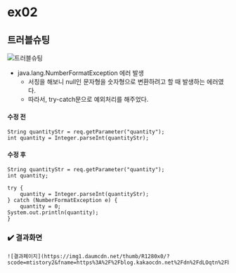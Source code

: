# ex02

## 트러블슈팅
![트러블슈팅](https://img1.daumcdn.net/thumb/R1280x0/?scode=mtistory2&fname=https%3A%2F%2Fblog.kakaocdn.net%2Fdn%2FbnyAKd%2FbtsJkZCL0nv%2Fn8TijpMNsoz9TlnmnCUMU1%2Fimg.png)
* java.lang.NumberFormatException 에러 발생
	* 서칭을 해보니 null인 문자형을 숫자형으로 변환하려고 할 때 발생하는 에러였다.
	* 따라서, try-catch문으로 예외처리를 해주었다.
	
#### 수정 전
```
String quantityStr = req.getParameter("quantity");
int quantity = Integer.parseInt(quantityStr);
```

#### 수정 후
```
String quantityStr = req.getParameter("quantity");
int quantity;
		
try {
	quantity = Integer.parseInt(quantityStr);		
} catch (NumberFormatException e) {
	quantity = 0;
System.out.println(quantity);
}
```


### ✔️ 결과화면	
	![결과페이지](https://img1.daumcdn.net/thumb/R1280x0/?scode=mtistory2&fname=https%3A%2F%2Fblog.kakaocdn.net%2Fdn%2FdLOqtn%2FbtsJlcaS4Bf%2FBaJdupaU9C1zAWQc5Iy2Pk%2Fimg.png)